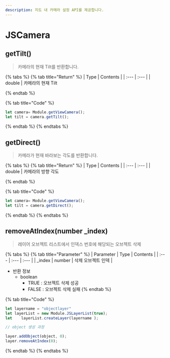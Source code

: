 ```yaml
---
description: 지도 내 카메라 설정 API를 제공합니다.
---
```


# JSCamera

## getTilt\(\)

> 카메라의 현재 Tilt를 반환합니다.

{% tabs %}
{% tab title="Return" %}
| Type | Contents |
| :--- | :--- |
| double | 카메라의 현재 Tilt

{% endtab %}

{% tab title="Code" %}
```javascript
let camera= Module.getViewCamera();
let tilt = camera.getTilt();
```
{% endtab %}
{% endtabs %}

## getDirect\(\)

> 카메라가 현재 바라보는 각도를 반환합니다.

{% tabs %}
{% tab title="Return" %}
| Type | Contents |
| :--- | :--- |
| double | 카메라의 방향 각도

{% endtab %}

{% tab title="Code" %}
```javascript
let camera= Module.getViewCamera();
let tilt = camera.getDirect();
```
{% endtab %}
{% endtabs %}

## removeAtIndex\(number \_index\)

> 레이어 오브젝트 리스트에서 인덱스 번호에 해당되는 오브젝트 삭제

{% tabs %}
{% tab title="Parameter" %}
| Parameter | Type | Contents |
| :--- | :--- | :--- |
| \_index | number | 삭제 오브젝트 인덱 |

* 반환 정보
  * boolean
    * TRUE : 오브젝트 삭제 성공
    * FALSE : 오브젝트 삭제 실패
{% endtab %}

{% tab title="Code" %}
```javascript
let layername = "objectlayer"
let layerList = new Module.JSLayerList(true);
let    layerList.createLayer(layername );

// object 생성 과정

layer.addObject(object, 0);
layer.removeAtIndex(0);
```
{% endtab %}
{% endtabs %}

